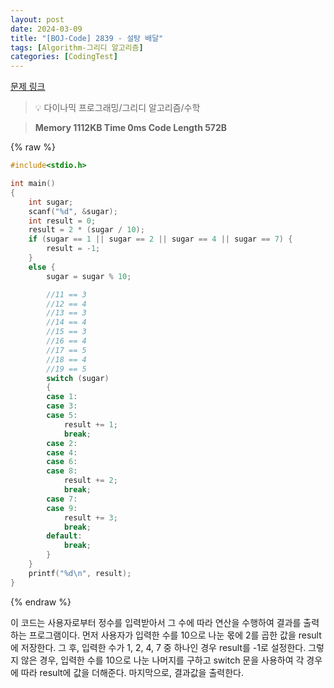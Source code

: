 ```yaml
---
layout: post
date: 2024-03-09
title: "[BOJ-Code] 2839 - 설탕 배달"
tags: [Algorithm-그리디 알고리즘]
categories: [CodingTest]
---
```


[문제 링크](https://www.acmicpc.net/problem/2839)


> 💡 다이나믹 프로그래밍/그리디 알고리즘/수학


> **Memory   1112KB                                   Time   0ms                                Code Length   572B**



{% raw %}
```c++
#include<stdio.h>

int main()
{
	int sugar;
	scanf("%d", &sugar);
	int result = 0;
	result = 2 * (sugar / 10);
	if (sugar == 1 || sugar == 2 || sugar == 4 || sugar == 7) {
		result = -1;
	}
	else {
		sugar = sugar % 10;

		//11 == 3
		//12 == 4
		//13 == 3
		//14 == 4
		//15 == 3
		//16 == 4
		//17 == 5
		//18 == 4
		//19 == 5
		switch (sugar)
		{
		case 1:
		case 3:
		case 5:
			result += 1;
			break;
		case 2:
		case 4:
		case 6:
		case 8:
			result += 2;
			break;
		case 7:
		case 9:
			result += 3;
			break;
		default:
			break;
		}
	}
	printf("%d\n", result);
}
```
{% endraw %}



이 코드는 사용자로부터 정수를 입력받아서 그 수에 따라 연산을 수행하여 결과를 출력하는 프로그램이다.
먼저 사용자가 입력한 수를 10으로 나눈 몫에 2를 곱한 값을 result에 저장한다.
그 후, 입력한 수가 1, 2, 4, 7 중 하나인 경우 result를 -1로 설정한다.
그렇지 않은 경우, 입력한 수를 10으로 나눈 나머지를 구하고 switch 문을 사용하여 각 경우에 따라 result에 값을 더해준다.
마지막으로, 결과값을 출력한다.

